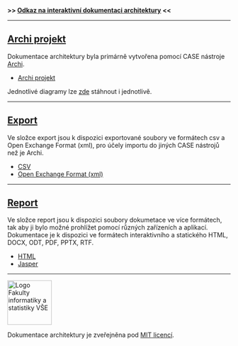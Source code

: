 __>> [Odkaz na interaktivní dokumentaci architektury](report/html/index.html?view=id-3a55d715047a4ac9b70877037a837cf9 "Dokumentace architektury") <<__

___

## [Archi projekt](https://github.com/friedmannmartin/servisni_a_provozni_historie/blob/main/servisni_a_provozni_historie.archimate "Soubor archi projektu")

Dokumentace architektury byla primárně vytvořena pomocí CASE nástroje [Archi](https://www.archimatetool.com).

- [Archi projekt](https://github.com/friedmannmartin/servisni_a_provozni_historie/blob/main/servisni_a_provozni_historie.archimate "Soubor archi projektu")

Jednotlivé diagramy lze [zde](https://github.com/friedmannmartin/servisni_a_provozni_historie/tree/main/report/html/id-36ea51826eb943da9a5021ecd9c96eba/images) stáhnout i jednotlivě.

___

## [Export](https://github.com/friedmannmartin/servisni_a_provozni_historie/tree/main/export "Složka s exportovanými soubory")

Ve složce export jsou k dispozici exportované soubory ve formátech csv a Open Exchange Format (xml), pro účely importu do jiných CASE nástrojů než je Archi.

- [CSV](https://github.com/friedmannmartin/servisni_a_provozni_historie/tree/main/export/csv "Exportované CSV soubory")
- [Open Exchange Format (xml)](https://github.com/friedmannmartin/servisni_a_provozni_historie/tree/main/export/xml "Exportované Open Exchange Format (xml) soubory")

___

## [Report](https://github.com/friedmannmartin/servisni_a_provozni_historie/tree/main/report "Složka s soubory dokumetace")

Ve složce report jsou k dispozici soubory dokumetace ve více formátech, tak aby ji bylo možné prohlížet pomocí různých zařízeních a aplikací. Dokumentace je k dispozici ve formátech interaktivního a statického HTML, DOCX, ODT, PDF, PPTX, RTF.

- [HTML](https://github.com/friedmannmartin/servisni_a_provozni_historie/tree/main/report/html "Interaktivní HTML dokumentace")
- [Jasper](https://github.com/friedmannmartin/servisni_a_provozni_historie/tree/main/report/jasper "Statická HTML, DOCX, ODT, PDF, PPTX a RTF dokumentace")

___

<img src="https://feedbotvsefisbotweb6272.blob.core.windows.net/upload/thumbnails/logo-horizontal-cs-square-05-removebg-preview.png" height="100" alt="Logo Fakulty informatiky a statistiky VŠE">

Dokumentace architektury je zveřejněna pod [MIT licencí](LICENSE).
